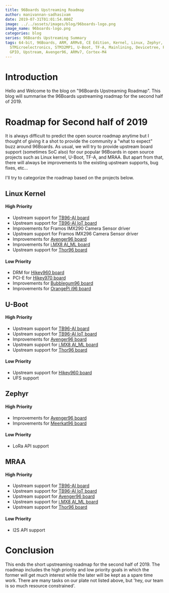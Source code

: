 ```yaml
---
title: 96Boards Upstreaming Roadmap
author: manivannan-sadhasivam
date: 2019-07-31T01:01:54.000Z
image: ../../assets/images/blog/96boards-logo.png
image_name: 96boards-logo.png
categories: blog
series: 96Boards Upstreaming Summary
tags: 64-bit, 96Boards, ARM, ARMv8, CE Edition, Kernel, Linux, Zephyr,
  STMicroelectronics, STM32MP1, U-Boot, TF-A, Mainlining, Devicetree, Pinctrl,
  GPIO, Upstream, Avenger96, ARMv7, Cortex-M4
---
```


# Introduction

Hello and Welcome to the blog on "96Boards Upstreaming Roadmap". This
blog will summarise the 96Boards upstreaming roadmap for the second half of 2019.

# Roadmap for Second half of 2019

It is always difficult to predict the open source roadmap anytime but I thought
of giving it a shot to provide the community a "what to expect" buzz around
96Boards. As usual, we will try to provide upstream board support (sometimes SoC
also) for our popular 96Boards in open source projects such as Linux kernel,
U-Boot, TF-A, and MRAA. But apart from that, there will always be improvements
to the existing upstream supports, bug fixes, etc...

I'll try to categorize the roadmap based on the projects below.

## Linux Kernel

#### High Priority

- Upstream support for [TB96-AI board](https://www.96boards.org/product/tb-96ai/)
- Upstream support for [TB96-AI IoT board](https://www.96boards.org/product/tb-96aiot/)
- Improvements for Framos IMX290 Camera Sensor driver
- Upstream support for Framos IMX296 Camera Sensor driver
- Improvements for [Avenger96 board](https://www.96boards.org/product/avenger96/)
- Improvements for [i.MX8 AI_ML board](https://www.arrow.com/en/products/imx8-ai-ml/arrow-development-tools)
- Upstream support for [Thor96 board](https://www.arrow.com/en/products/i.imx8-thor96/arrow-development-tools)

#### Low Priority

- DRM for [Hikey960 board](https://www.96boards.org/product/hikey960/)
- PCI-E for [Hikey970 board](https://www.96boards.org/product/hikey970/)
- Improvements for [Bubblegum96 board](https://www.96boards.org/product/bubblegum-96/)
- Improvements for [OrangePi i96 board](https://www.96boards.org/product/orangepi-i96/)

## U-Boot

#### High Priority

- Upstream support for [TB96-AI board](https://www.96boards.org/product/tb-96ai/)
- Upstream support for [TB96-AI IoT board](https://www.96boards.org/product/tb-96aiot/)
- Improvements for [Avenger96 board](https://www.96boards.org/product/avenger96/)
- Upstream support for [i.MX8 AI_ML board](https://www.arrow.com/en/products/imx8-ai-ml/arrow-development-tools)
- Upstream support for [Thor96 board](https://www.arrow.com/en/products/i.imx8-thor96/arrow-development-tools)

#### Low Priority

- Upstream support for [Hikey960 board](https://www.96boards.org/product/hikey960/)
- UFS support

## Zephyr

#### High Priority

- Improvements for [Avenger96 board](https://www.96boards.org/product/avenger96/)
- Improvements for [Meerkat96 board](https://www.96boards.org/product/imx7-96/)

#### Low Priority

- LoRa API support

## MRAA

#### High Priority

- Upstream support for [TB96-AI board](https://www.96boards.org/product/tb-96ai/)
- Upstream support for [TB96-AI IoT board](https://www.96boards.org/product/tb-96aiot/)
- Upstream support for [Avenger96 board](https://www.96boards.org/product/avenger96/)
- Upstream support for [i.MX8 AI_ML board](https://www.arrow.com/en/products/imx8-ai-ml/arrow-development-tools)
- Upstream support for [Thor96 board](https://www.arrow.com/en/products/i.imx8-thor96/arrow-development-tools)

#### Low Priority

- I2S API support

# Conclusion

This ends the short upstreaming roadmap for the second half of 2019. The
roadmap includes the high priority and low priority goals in which the former
will get much interest while the later will be kept as a spare time work. There
are many tasks on our plate not listed above, but 'hey, our team is so much
resource constrained'.
